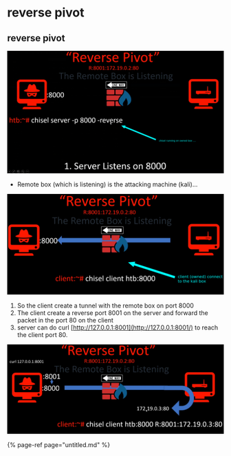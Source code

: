 # reverse pivot

## reverse pivot

![](../../../.gitbook/assets/a086b118c914a12c5e2d3e09f95a1841.png)

* Remote box \(which is listening\) is the attacking machine \(kali\)...

![](../../../.gitbook/assets/108eb93a340186000f5c34c751790c39.png)

1. So the client create a tunnel with the remote box on port 8000
2. The client create a reverse port 8001 on the server and forward the packet in the port 80 on the client
3. server can do curl [http://127.0.0.1:8001](http://127.0.0.1:8001/) to reach the client port 80.

![](../../../.gitbook/assets/a6f494f72418e37bda44fc151fd83a17.png)

{% page-ref page="untitled.md" %}

